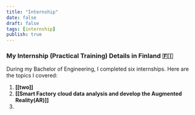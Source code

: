 ```yaml
---
title: "Internship"
date: false
draft: false
tags: [internship]
publish: true
---
```


### My Internship (Practical Training) Details in Finland  🇫🇮


During my Bachelor of Engineering, I completed six internships. Here are the topics I covered:

1. **[[two]]** 
2. **[[Smart Factory cloud data analysis and develop the Augmented Reality(AR)]]**
3. 
